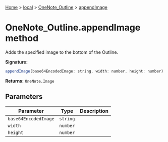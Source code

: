 [Home](./index) &gt; [local](local.md) &gt; [OneNote\_Outline](local.onenote_outline.md) &gt; [appendImage](local.onenote_outline.appendimage.md)

# OneNote\_Outline.appendImage method

Adds the specified image to the bottom of the Outline.

**Signature:**
```javascript
appendImage(base64EncodedImage: string, width: number, height: number): OneNote.Image;
```
**Returns:** `OneNote.Image`

## Parameters

|  Parameter | Type | Description |
|  --- | --- | --- |
|  `base64EncodedImage` | `string` |  |
|  `width` | `number` |  |
|  `height` | `number` |  |

